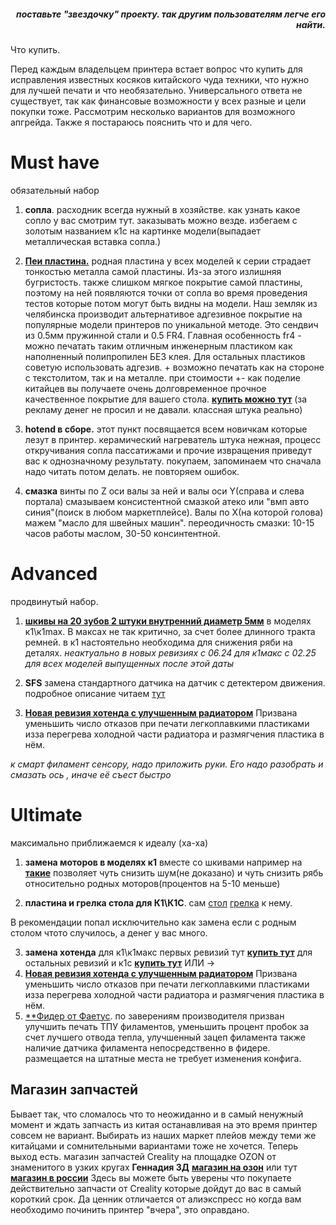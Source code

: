 <h5 align="right">поставьте "звездочку" проекту. так другим пользователям легче его найти.</h5>


Что купить.

Перед каждым владельцем принтера встает вопрос что купить для исправления известных косяков китайского чуда техники, что нужно для лучшей печати и что необязательно. Универсального ответа не существует, так как финансовые возможности у всех разные и цели покупки тоже. Рассмотрим несколько вариантов для возможного апгрейда. Также я постараюсь пояснить что и для чего.


<h1>Must have</h1> обязательный набор

1. **сопла**. расходник всегда нужный в хозяйстве. как узнать какое сопло у вас смотрим тут. заказывать можно везде. избегаем с золотым названием к1с на картинке модели(выпадает металлическая вставка сопла.)

2. [**Пеи пластина.**](https://aliexpress.ru/item/1005008055608486.html) родная пластина у всех моделей к серии страдает тонкостью металла самой пластины. Из-за этого излишняя бугристость. также слишком мягкое покрытие самой пластины, поэтому на ней появляются  точки от сопла во время проведения тестов которые потом могут быть видны на модели. Наш земляк из челябинска производит альтернативое адгезивное покрытие на популярные модели принтеров по уникальной методе.  Это сендвич из 0.5мм пружинной стали и 0.5 FR4. Главная особенность fr4 - можно печатать таким отличным инженерным пластиком как наполненный полипропилен БЕЗ клея. Для остальных пластиков советую использовать адгезив. + возможно печатать как на стороне с текстолитом, так и на металле. при стоимости +- как поделие китайцев вы получаете очень долговременное прочное качественное покрытие для вашего стола. [**купить можно тут**](https://www.avito.ru/chelyabinsk/orgtehnika_i_rashodniki/pokrytiya_dlya_3d_printerov_fr4_na_stalnoy_podlozhke_4084946323?utm_campaign=native&utm_medium=item_page_android&utm_source=soc_sharing_seller) (за рекламу денег не просил и не давали. классная штука реально)

3. **hotend в сборе.** этот пункт посвящается всем новичкам которые лезут в принтер.   керамический нагреватель штука нежная, процесс откручивания сопла пассатижами и прочие извращения приведут вас к однозначному результату. покупаем, запоминаем что сначала надо читать потом делать. не повторяем ошибок. 

4. **смазка** винты по Z оси валы за ней и валы оси Y(справа и слева портала) смазываем консистентной смазкой атеко или "вмп авто синия"(поиск в любом маркетплейсе). Валы по X(на которой голова) мажем "масло для швейных машин". переодичность смазки: 10-15 часов работы маслом, 30-50 консинтентной. 


<h1>Advanced</h1> продвинутый набор.

1. [**шкивы на 20 зубов 2 штуки внутренний диаметр 5мм**](https://aliexpress.ru/item/33025995477.html) в моделях к1\к1max. В максах не так критично, за счет более длинного тракта ремней. в к1 настоятельно необходима для снижения ряби на деталях. *неактуально в новых ревизиях с 06.24 для к1макс с 02.25 для всех моделей выпущенных после этой даты*
  
2. **SFS** замена стандартного датчика на датчик с детектером движения. подробное описание читаем [тут](https://github.com/Tombraider2006/K1/tree/main/sfs)

3. [**Новая ревизия хотенда с улучшенным радиатором**](https://creality-3d.ru/goods/Komplekt-nagrevatelnogo-bloka-keramicheskij-Sreality-dlya-3D-printera-K1-Max-5?from=YWQ3&mod_id=310709644) Призвана уменьшить число отказов при печати легкоплавкими пластиками изза перегрева холодной части радиатора и размягчения пластика в нём.

*к смарт филамент сенсору, надо приложить руки.
Его надо разобрать и смазать ось , иначе её съест быстро*

<h1>Ultimate</h1> максимально приближаемся к идеалу (ха-ха)

1. **замена моторов в моделях к1** вместе со шкивами например на [**такие**](https://aliexpress.ru/item/1005004731197516.html) позволяет чуть снизить шум(не доказано) и чуть снизить рябь относительно родных моторов(процентов на 5-10 меньше)

2. **пластина и грелка стола для К1\К1С**. сам [стол](https://aliexpress.ru/item/1005006877889446.html) [грелка](https://aliexpress.ru/item/1005006917286709.html) к нему. 

В рекомендации попал исключительно как замена если с родным столом чтото случилось, а денег у вас много. 


3. **замена хотенда** для к1\к1макс первых ревизий тут [**купить тут**](https://aliexpress.ru/item/1005005888020698.html) для остальных ревизий и к1с [**купить тут**](https://aliexpress.ru/item/1005007051362908.html) ИЛИ ->
4.  [**Новая ревизия хотенда с улучшенным радиатором**](https://creality-3d.ru/goods/Komplekt-nagrevatelnogo-bloka-keramicheskij-Sreality-dlya-3D-printera-K1-Max-5?from=YWQ3&mod_id=310709644) Призвана уменьшить число отказов при печати легкоплавкими пластиками изза перегрева холодной части радиатора и размягчения пластика в нём.
5.  [**Фидер от Фаетус](https://aliexpress.ru/item/1005009096714497.html). по заверениям производителя призван улучшить печать ТПУ филаментов, уменьшить процент пробок за счет лучшего отвода тепла, улучшенный зацеп филамента также наличие датчика филамента непосредственно в фидере. размещается на штатные места не требует изменения конфига. 


<h2>Магазин запчастей</h2>

Бывает так, что сломалось что то неожиданно и в самый ненужный момент и ждать запчасть из китая останавливая на это время принтер совсем не вариант. Выбирать из наших маркет плейов между теми же китайцами и сомнительными вариантами тоже не хочется. Теперь выход есть. магазин запчастей Creality на площадке OZON от знаменитого в узких кругах **Геннадия 3Д**  [**магазин на озон**](https://ozon.ru/t/14yw68B) или тут [**магазин в россии**](https://creality-3d.ru/catalog/K1C) Здесь вы можете быть уверены что покупаете действительно запчасти от Creality которые дойдут до вас в самый короткий срок.  Да ценник отличается от алиэкспресс но когда вам необходимо починить принтер "вчера", это оправдано.
